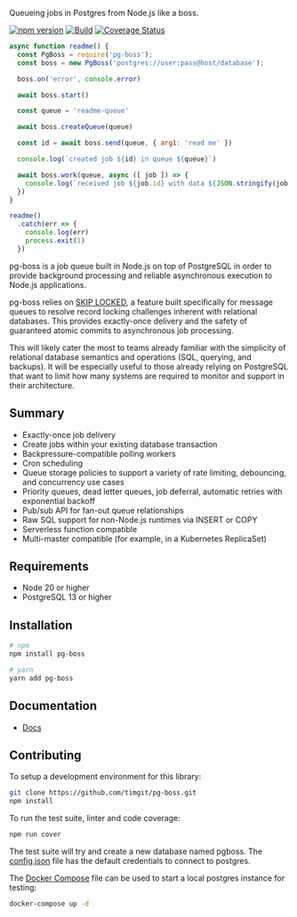 Queueing jobs in Postgres from Node.js like a boss.

[![npm version](https://badge.fury.io/js/pg-boss.svg)](https://badge.fury.io/js/pg-boss)
[![Build](https://github.com/timgit/pg-boss/actions/workflows/ci.yml/badge.svg?branch=master)](https://github.com/timgit/pg-boss/actions/workflows/ci.yml)
[![Coverage Status](https://coveralls.io/repos/github/timgit/pg-boss/badge.svg?branch=master)](https://coveralls.io/github/timgit/pg-boss?branch=master)

```js
async function readme() {
  const PgBoss = require('pg-boss');
  const boss = new PgBoss('postgres://user:pass@host/database');

  boss.on('error', console.error)

  await boss.start()

  const queue = 'readme-queue'

  await boss.createQueue(queue)

  const id = await boss.send(queue, { arg1: 'read me' })

  console.log(`created job ${id} in queue ${queue}`)

  await boss.work(queue, async ([ job ]) => {
    console.log(`received job ${job.id} with data ${JSON.stringify(job.data)}`)
  })
}

readme()
  .catch(err => {
    console.log(err)
    process.exit(1)
  })
```

pg-boss is a job queue built in Node.js on top of PostgreSQL in order to provide background processing and reliable asynchronous execution to Node.js applications.

pg-boss relies on [SKIP LOCKED](https://www.2ndquadrant.com/en/blog/what-is-select-skip-locked-for-in-postgresql-9-5/), a feature built specifically for message queues to resolve record locking challenges inherent with relational databases. This provides exactly-once delivery and the safety of guaranteed atomic commits to asynchronous job processing.

This will likely cater the most to teams already familiar with the simplicity of relational database semantics and operations (SQL, querying, and backups). It will be especially useful to those already relying on PostgreSQL that want to limit how many systems are required to monitor and support in their architecture.


## Summary <!-- {docsify-ignore-all} -->
* Exactly-once job delivery
* Create jobs within your existing database transaction
* Backpressure-compatible polling workers
* Cron scheduling
* Queue storage policies to support a variety of rate limiting, debouncing, and concurrency use cases
* Priority queues, dead letter queues, job deferral, automatic retries with exponential backoff
* Pub/sub API for fan-out queue relationships
* Raw SQL support for non-Node.js runtimes via INSERT or COPY
* Serverless function compatible
* Multi-master compatible (for example, in a Kubernetes ReplicaSet)

## Requirements
* Node 20 or higher
* PostgreSQL 13 or higher

## Installation

```bash
# npm
npm install pg-boss

# yarn
yarn add pg-boss
```

## Documentation
* [Docs](https://timgit.github.io/pg-boss/)

## Contributing
To setup a development environment for this library:

```bash
git clone https://github.com/timgit/pg-boss.git
npm install
```

To run the test suite, linter and code coverage:
```bash
npm run cover
```

The test suite will try and create a new database named pgboss. The [config.json](test/config.json) file has the default credentials to connect to postgres.

The [Docker Compose](docker-compose.yaml) file can be used to start a local postgres instance for testing:

```bash
docker-compose up -d
```
